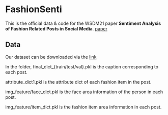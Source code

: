 # FashionSenti
This is the official data & code for the WSDM21 paper **Sentiment Analysis of Fashion Related Posts in Social Media**. [paper](https://arxiv.org/abs/2111.07815)

## Data
Our dataset can be downloaded via the [link](https://drive.google.com/file/d/1Uk1p7MjxqgzGHE9Pja4iIC8VMH-OlUfs/view?usp=sharing)

In the folder, final_dict_{train/test/val}.pkl is the caption corresponding to each post.

attribute_dict1.pkl is the attribute dict of each fashion item in the post.

img_feature/face_dict.pkl is the face area information of the person in each post.

img_feature/item_dict.pkl is the fashion item area information in each post.

